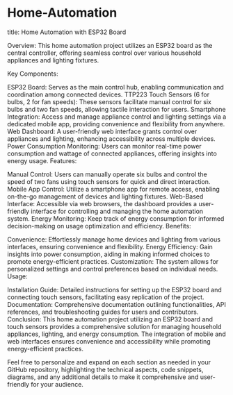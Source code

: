 # Home-Automation
title: Home Automation with ESP32 Board

Overview:
This home automation project utilizes an ESP32 board as the central controller, offering seamless control over various household appliances and lighting fixtures.

Key Components:

ESP32 Board: Serves as the main control hub, enabling communication and coordination among connected devices.
TTP223 Touch Sensors (6 for bulbs, 2 for fan speeds): These sensors facilitate manual control for six bulbs and two fan speeds, allowing tactile interaction for users.
Smartphone Integration: Access and manage appliance control and lighting settings via a dedicated mobile app, providing convenience and flexibility from anywhere.
Web Dashboard: A user-friendly web interface grants control over appliances and lighting, enhancing accessibility across multiple devices.
Power Consumption Monitoring: Users can monitor real-time power consumption and wattage of connected appliances, offering insights into energy usage.
Features:

Manual Control: Users can manually operate six bulbs and control the speed of two fans using touch sensors for quick and direct interaction.
Mobile App Control: Utilize a smartphone app for remote access, enabling on-the-go management of devices and lighting fixtures.
Web-Based Interface: Accessible via web browsers, the dashboard provides a user-friendly interface for controlling and managing the home automation system.
Energy Monitoring: Keep track of energy consumption for informed decision-making on usage optimization and efficiency.
Benefits:

Convenience: Effortlessly manage home devices and lighting from various interfaces, ensuring convenience and flexibility.
Energy Efficiency: Gain insights into power consumption, aiding in making informed choices to promote energy-efficient practices.
Customization: The system allows for personalized settings and control preferences based on individual needs.
Usage:

Installation Guide: Detailed instructions for setting up the ESP32 board and connecting touch sensors, facilitating easy replication of the project.
Documentation: Comprehensive documentation outlining functionalities, API references, and troubleshooting guides for users and contributors.
Conclusion:
This home automation project utilizing an ESP32 board and touch sensors provides a comprehensive solution for managing household appliances, lighting, and energy consumption. The integration of mobile and web interfaces ensures convenience and accessibility while promoting energy-efficient practices.

Feel free to personalize and expand on each section as needed in your GitHub repository, highlighting the technical aspects, code snippets, diagrams, and any additional details to make it comprehensive and user-friendly for your audience.






